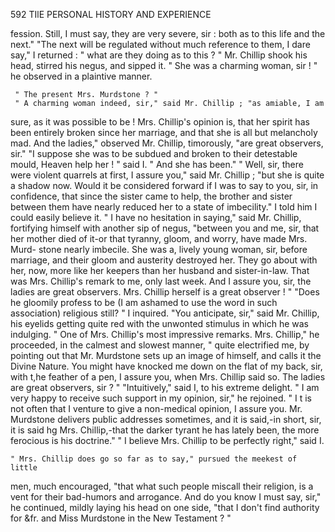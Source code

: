  592            TIlE PERSONAL HISTORY AND EXPERIENCE

 fession. Still, I must say, they are very severe, sir : both as to this life
 and the next."
     "The next will be regulated without much reference to them, I dare
 say," I returned : " what are they doing as to this ? "
     Mr. Chillip shook his head, stirred his negus, and sipped it.
     " She was a charming woman, sir ! " he observed in a plaintive manner.

     " The present Mrs. Murdstone ? "
     " A charming woman indeed, sir," said Mr. Chillip ; "as amiable, I am
 sure, as it was possible to be ! Mrs. Chillip's opinion is, that her spirit
 has been entirely broken since her marriage, and that she is all but
 melancholy mad. And the ladies," observed Mr. Chillip, timorously, "are
 great observers, sir."
    "I suppose she was to be subdued and broken to their detestable
mould, Heaven help her ! " said I. " And she has been."
    " Well, sir, there were violent quarrels at first, I assure you," said Mr.
 Chillip ; "but she is quite a shadow now. Would it be considered forward
if I was to say to you, sir, in confidence, that since the sister came to
help, the brother and sister between them have nearly reduced her to a
state of imbecility."
    I told him I could easily believe it.
    " I have no hesitation in saying," said Mr. Chillip, fortifying himself
with another sip of negus, "between you and me, sir, that her mother
died of it-or that tyranny, gloom, and worry, have made Mrs. Murd-
stone nearly imbecile. She was a, lively young woman, sir, before marriage,
and their gloom and austerity destroyed her. They go about with her,
now, more like her keepers than her husband and sister-in-law. That was
Mrs. Chillip's remark to me, only last week. And I assure you, sir, the
ladies are great observers. Mrs. Chillip herself is a great observer ! "
    "Does he gloomily profess to be (I am ashamed to use the word in
such association) religious still? " I inquired.
    "You anticipate, sir," said Mr. Chillip, his eyelids getting quite red
with the unwonted stimulus in which he was indulging. " One of Mrs.
Chillip's most impressive remarks. Mrs. Chillip," he proceeded, in the
calmest and slowest manner, " quite electrified me, by pointing out that
Mr. Murdstone sets up an image of himself, and calls it the Divine Nature.
You might have knocked me down on the flat of my back, sir, with t,he
feather of a pen, I assure you, when Mrs. Chillip said so. The ladies are
great observers, sir ? "
    "Intuitively," said I, to his extreme delight.
    " I am very happy to receive such support in my opinion, sir," he
rejoined. " I t is not often that I venture to give a non-medical opinion,
I assure you. Mr. Murdstone delivers public addresses sometimes, and
it is said,-in short, sir, it is said hg Mrs. Chillip,-that the darker tyrant
he has lately been, the more ferocious is his doctrine."
    " I believe Mrs. Chillip to be perfectly right," said I.

    " Mrs. Chillip does go so far as to say," pursued the meekest of little
 men, much encouraged, "that what such people miscall their religion, is a
 vent for their bad-humors and arrogance. And do you know I must
 say, sir," he continued, mildly laying his head on one side, "that I don't
 find authority for &fr. and Miss Murdstone in the New Testament ? "
